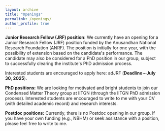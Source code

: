 ```yaml
---
layout: archive
title: "Openings"
permalink: /openings/
author_profile: true
---
```


**Junior Research Fellow (JRF) position:** We currently have an opening for a Junior Research Fellow (JRF) position funded by the Anusandhan National Research Foundation (ANRF). The position is initially for one year, with the possibility of extension based on the candidate's performance. The candidate may also be considered for a PhD position in our group, subject to successfully clearing the institute's PhD admission process.

Interested students are encouraged to apply here: adJRF (**Deadline – July 30, 2025**).

**PhD positions:** We are looking for motivated and bright students to join our Condensed Matter Theory group at IITGN (through the IITGN PhD admission process). Interested students are encouraged to write to me with your CV (with detailed academic record) and research interests.

**Postdoc positions:** Currently, there is no Postdoc opening in our group. If you have your own funding (e.g., NBHM) or seek assistance with a position, please feel free to write to me.
